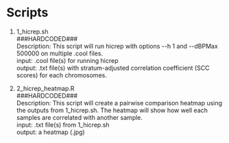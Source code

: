 # Scripts

1. 1_hicrep.sh  
  ###HARDCODED###  
  Description: This script will run hicrep with options --h 1 and --dBPMax 500000 on multiple .cool files.  
  input: .cool file(s) for running hicrep  
  output: .txt file(s) with stratum-adjusted correlation coefficient (SCC scores) for each chromosomes.  
  
2. 2_hicrep_heatmap.R  
  ###HARDCODED###  
  Description: This script will create a pairwise comparison heatmap using the outputs from 1_hicrep.sh. The heatmap will show how well each samples are correlated with another sample.  
  input: .txt file(s) from 1_hicrep.sh  
  output: a heatmap (.jpg)
